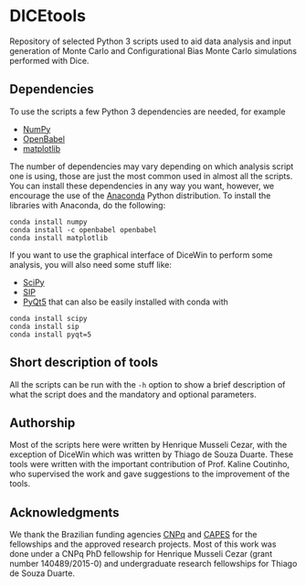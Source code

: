 # DICEtools
Repository of selected Python 3 scripts used to aid data analysis and input generation of Monte Carlo and Configurational Bias Monte Carlo simulations performed with Dice.


## Dependencies
To use the scripts a few Python 3 dependencies are needed, for example
- [NumPy](http://www.numpy.org/)
- [OpenBabel](http://openbabel.org/)
- [matplotlib](https://matplotlib.org/)

The number of dependencies may vary depending on which analysis script one is using, those are just the most common used in almost all the scripts.
You can install these dependencies in any way you want, however, we encourage the use of the [Anaconda](https://www.anaconda.com/download/) Python distribution.
To install the libraries with Anaconda, do the following:
```
conda install numpy
conda install -c openbabel openbabel
conda install matplotlib
```

If you want to use the graphical interface of DiceWin to perform some analysis, you will also need some stuff like:
- [SciPy](https://www.scipy.org/) 
- [SIP](https://pypi.org/project/SIP/)
- [PyQt5](https://riverbankcomputing.com/software/pyqt/intro)
that can also be easily installed with conda with
```
conda install scipy
conda install sip
conda install pyqt=5
```


## Short description of tools
All the scripts can be run with the `-h` option to show a brief description of what the script does and the mandatory and optional parameters.


## Authorship
Most of the scripts here were written by Henrique Musseli Cezar, with the exception of DiceWin which was written by Thiago de Souza Duarte.
These tools were written with the important contribution of Prof. Kaline Coutinho, who supervised the work and gave suggestions to the improvement of the tools.


## Acknowledgments
We thank the Brazilian funding agencies [CNPq](http://www.cnpq.br/) and [CAPES](http://www.capes.gov.br/) for the fellowships and the approved research projects.
Most of this work was done under a CNPq PhD fellowship for Henrique Musseli Cezar (grant number 140489/2015-0) and undergraduate research fellowships for Thiago de Souza Duarte.